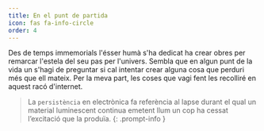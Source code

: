 ```yaml
---
title: En el punt de partida
icon: fas fa-info-circle
order: 4
---
```


Des de temps immemorials l'ésser humà s'ha dedicat ha crear obres per remarcar l'estela del seu pas per l'univers. Sembla que en algun punt de la vida un s'hagi de preguntar si cal intentar crear alguna cosa que perduri més que ell mateix. Per la meva part, les coses que vagi fent les recolliré en aquest racó d'internet.

> La `persistència` en electrònica fa referència al lapse durant el qual un material luminescent continua emetent llum un cop ha cessat l’excitació que la produïa.
{: .prompt-info }
